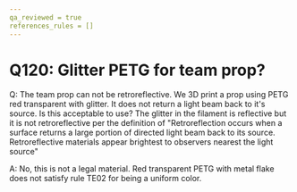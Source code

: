```yaml
---
qa_reviewed = true
references_rules = []
---
```


# Q120: Glitter PETG for team prop?

Q: The team prop can not be retroreflective. We 3D print a prop using PETG red transparent with glitter. It does not return a light beam back to it's source. Is this acceptable to use? The glitter in the filament is reflective but it is not retroreflective per the definition of "Retroreflection occurs when a surface returns a large portion of directed light beam back to its source. Retroreflective materials appear brightest to observers nearest the light source"

A: No, this is not a legal material. Red transparent PETG with metal flake does not satisfy rule TE02 for being a uniform color.